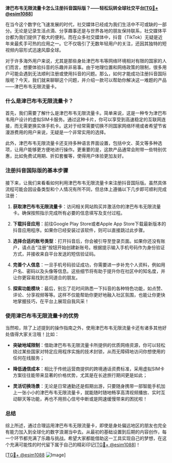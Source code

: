 **津巴布韦无限流量卡怎么注册抖音国际版？——轻松玩转全球社交平台[[TG💪+ @esim1088](https://t.me/s/esim1088)]**

在当今这个数字化飞速发展的时代，社交媒体已经成为我们生活中不可或缺的一部分。无论是记录生活点滴、分享趣事还是与世界各地的朋友保持联系，社交媒体平台都为我们提供了极大的便利。而在众多社交媒体中，抖音（TikTok）无疑是近年来最炙手可热的应用之一。它不仅吸引了无数年轻用户的关注，还因其独特的短视频内容形式迅速风靡全球。

对于许多海外用户来说，尤其是那些身处津巴布韦等网络环境相对有限的国家的人们而言，想要体验抖音的乐趣并非易事。由于地理位置和网络政策的限制，很多用户可能会遇到无法顺利注册或使用抖音的问题。那么，如何才能成功注册抖音国际版呢？今天，我们就来聊聊这个问题，并介绍一款可以帮助你解决这一难题的产品——津巴布韦无限流量卡。

### 什么是津巴布韦无限流量卡？

首先，我们需要了解什么是津巴布韦无限流量卡。简单来说，这是一种专为津巴布韦用户设计的虚拟SIM卡服务。通过这种卡片，你可以享受到高速稳定的互联网连接，而无需更换实体手机卡。这对于经常需要切换不同国家网络环境或者希望节省漫游费用的用户来说，无疑是一个非常实用的选择。

此外，津巴布韦无限流量卡还支持多种语言界面设置，包括中文、英文等多种选项，让用户能够更方便地进行操作。更重要的是，这款产品通常会附带一些特别优惠，比如免费试用期、折扣套餐等，使得用户体验更加友好。

### 注册抖音国际版的基本步骤

接下来，让我们来看看如何利用津巴布韦无限流量卡来注册抖音国际版。虽然具体流程可能会因设备类型和个人情况有所不同，但总体上遵循以下几步即可顺利完成注册：

1. **获取津巴布韦无限流量卡**：访问相关网站购买并激活你的津巴布韦无限流量卡。确保按照指示完成所有必要的信息填写及支付过程。
   
2. **下载抖音应用**：前往Google Play Store或者Apple App Store下载最新版本的抖音应用程序。如果你已经安装过该软件，则可以直接跳过此步骤。

3. **选择合适的账号类型**：打开抖音后，你会被引导至登录页面。如果你还没有账户，请点击“注册”按钮开始创建新账号。根据提示输入手机号码作为身份验证方式，并接收来自平台发送的短信验证码。

4. **完善个人信息**：一旦手机号码验证成功，你需要进一步补充个人资料，例如用户名、密码以及头像等信息。这些细节将有助于提升你在社区中的知名度，并让你更容易找到志同道合的朋友。

5. **探索功能模块**：最后，别忘了花时间熟悉一下抖音的各种特色功能，如点赞、评论、分享视频等等。这样不仅能帮助你更好地融入社区氛围，也能让你更快地掌握技巧，在平台上展现自我风采！

### 使用津巴布韦无限流量卡的优势

当然啦，除了上述提到的操作指南之外，使用津巴布韦无限流量卡还有诸多其他好处值得大家关注哦！比如：

- **突破地域限制**：借助津巴布韦无限流量卡所提供的优质网络资源，你可以轻松绕过某些国家对特定应用程序实施的技术封锁，从而无障碍地访问你想使用的任何在线服务；
  
- **降低通信成本**：相比于传统运营商提供的跨境通话资费标准，采用虚拟SIM卡方案往往能带来显著的价格优势，尤其是在长途旅行期间更是如此；
  
- **灵活切换场景**：无论是日常通勤还是假期出游，只要随身携带一部智能手机加上一张小小的津巴布韦无限流量卡，就能随时随地畅享高清视频播放、实时互动聊天等功能，再也不用担心信号中断或是网速缓慢带来的困扰啦！

### 总结

综上所述，通过合理运用津巴布韦无限流量卡，即使是身处偏远地区的朋友也完全有能力加入到全球化的数字浪潮当中去。从最初的基础设置到后期的内容创作，每一个环节都充满了乐趣与挑战。希望大家都能借助这一工具实现自己的梦想，在这个充满可能性的时代留下属于自己的精彩印记[[TG💪+ @esim1088](https://t.me/s/esim1088)]！

[[TG💪+ @esim1088](https://t.me/s/esim1088) ![Image](https://i.postimg.cc/4NQfJmqS/Snipaste-2025-05-13-00-14-12.png)]